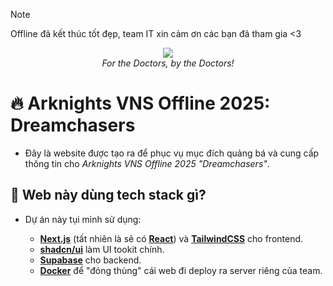 > [!NOTE]
> Offline đã kết thúc tốt đẹp, team IT xin cảm ơn các bạn đã tham gia <3

<div align="center">
    <img src="https://raw.githubusercontent.com/arknights-vns/the-web/refs/heads/main/app/opengraph-image.jpg?token=GHSAT0AAAAAADH7VB5L532TIWVALZB5MI5S2EZOC5Q" />
    <br />
    <i>For the Doctors, by the Doctors!</i>
</div>

# 🔥 Arknights VNS Offline 2025: Dreamchasers

- Đây là website được tạo ra để phục vụ mục đích quảng bá và cung cấp thông tin cho _Arknights VNS Offline 2025 "Dreamchasers"_.

## 🤔 Web này dùng tech stack gì?

- Dự án này tụi mình sử dụng:

  - [**Next.js**](https://nextjs.org/) (tất nhiên là sẽ có [**React**](https://react.dev/)) và [**TailwindCSS**](https://tailwindcss.com/) cho frontend.
  - [**shadcn/ui**](https://ui.shadcn.com/) làm UI tookit chính.
  - [**Supabase**](https://supabase.com/) cho backend.
  - [**Docker**](https://www.docker.com/) để "đóng thùng" cái web đi deploy ra server riêng của team.
